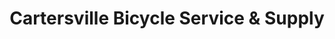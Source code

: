 ---
title: "Cartersville Bicycle Service & Supply"
url: /cartersville/cartersville-bicycle-service-and-supply/
shop: bicycle
---
